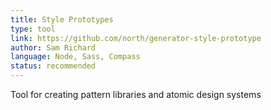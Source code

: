 ```yaml
---
title: Style Prototypes
type: tool
link: https://github.com/north/generator-style-prototype
author: Sam Richard
language: Node, Sass, Compass
status: recommended
---
```


Tool for creating pattern libraries and atomic design systems
